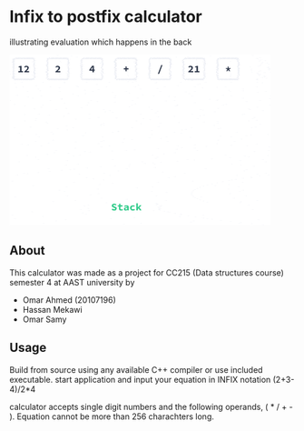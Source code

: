 # Infix to postfix calculator

illustrating evaluation which happens in the back

![gif illustrating evaluation](eval.gif)

## About

This calculator was made as a project for CC215 (Data structures course) semester 4 at AAST university
by

- Omar Ahmed (20107196)
- Hassan Mekawi
- Omar Samy

## Usage

Build from source using any available C++ compiler or use included executable.
start application and input your equation in INFIX notation (2+3-4)/2*4

calculator accepts single digit numbers and the following operands, ( * / + - ).
Equation cannot be more than 256 charachters long.
